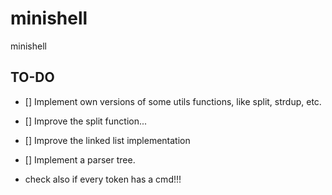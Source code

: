 # minishell

minishell

## TO-DO

- [] Implement own versions of some utils functions, like split, strdup, etc.
- [] Improve the split function...
- [] Improve the linked list implementation
- [] Implement a parser tree.




- check also if every token has a cmd!!!